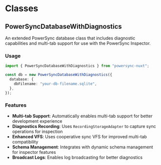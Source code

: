 # Classes

## PowerSyncDatabaseWithDiagnostics

An extended PowerSync database class that includes diagnostic capabilities and multi-tab support for use with the PowerSync Inspector.

### Usage

```typescript
import { PowerSyncDatabaseWithDiagnostics } from "powersync-nuxt";

const db = new PowerSyncDatabaseWithDiagnostics({
  database: {
    dbFilename: "your-db-filename.sqlite",
  },
});
```

### Features

- **Multi-tab Support**: Automatically enables multi-tab support for better development experience
- **Diagnostics Recording**: Uses `RecordingStorageAdapter` to capture sync operations for inspection
- **Enhanced VFS**: Uses cooperative sync VFS for improved multi-tab compatibility
- **Schema Management**: Integrates with dynamic schema management for inspector features
- **Broadcast Logs**: Enables log broadcasting for better diagnostics
